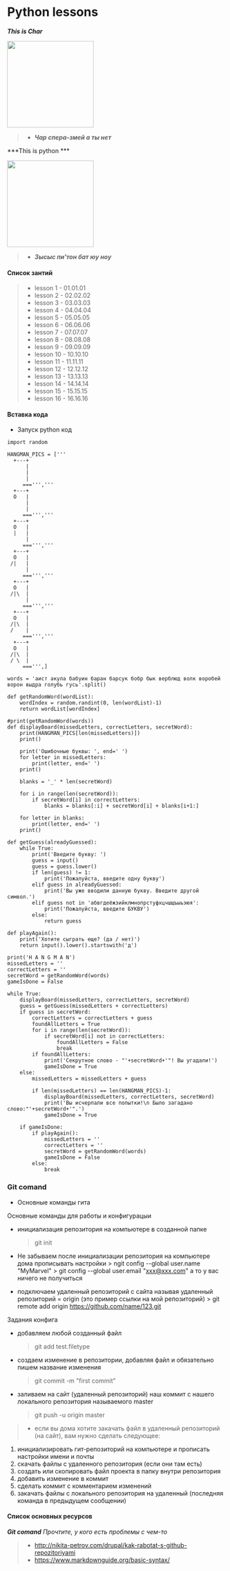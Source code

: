 # Python lessons

***This is Char***

<img src="https://vignette.wikia.nocookie.net/ninjago/images/0/07/%D0%96%D0%B5%D0%B7%D0%BB%D0%90%D1%84%D0%B8%D0%B3%D0%B5%D0%B7%D0%BB.jpg/revision/latest?cb=20190610091622&path-prefix=ru" width="200" height="200" />

> - ***Чар спера-змей а ты нет***

***This is python ***

<img src="https://upload.wikimedia.org/wikipedia/commons/thumb/0/0a/Python.svg/1024px-Python.svg.png" width="200" height="200" />

> - ***Зысыс пи'тон бат юу ноу***

#### Список зантий
> - lesson 1 - 01.01.01
> - lesson 2 - 02.02.02
> - lesson 3 - 03.03.03
> - lesson 4 - 04.04.04
> - lesson 5 - 05.05.05
> - lesson 6 - 06.06.06
> - lesson 7 - 07.07.07
> - lesson 8 - 08.08.08
> - lesson 9 - 09.09.09
> - lesson 10 - 10.10.10
> - lesson 11 - 11.11.11
> - lesson 12 - 12.12.12
> - lesson 13 - 13.13.13
> - lesson 14 - 14.14.14
> - lesson 15 - 15.15.15
> - lesson 16 - 16.16.16

#### Вставка кода

- Запуск python код
```
import random

HANGMAN_PICS = ['''
  +---+
      |
      |
      |
     ===''','''
  +---+
  O   |
      |
      |
     ===''','''
  +---+
  O   |
  |   |
      |
     ===''','''
  +---+
  O   |
 /|   |
      |
     ===''','''
  +---+
  O   |
 /|\  |
      |
     ===''','''
  +---+
  O   |
 /|\  |
 /    |
     ===''','''
  +---+
  O   |
 /|\  |
 / \  |
     ===''',]

words = 'аист акула бабуин баран барсук бобр бык верблюд волк воробей ворон выдра голубь гусь'.split()

def getRandomWord(wordList):
    wordIndex = random.randint(0, len(wordList)-1)
    return wordList[wordIndex]

#print(getRandomWord(words))
def displayBoard(missedLetters, correctLetters, secretWord):
    print(HANGMAN_PICS[len(missedLetters)])
    print()

    print('Ошибочные буквы: ', end=' ')
    for letter in missedLetters:
        print(letter, end=' ')
    print()

    blanks = '_' * len(secretWord)

    for i in range(len(secretWord)):
        if secretWord[i] in correctLetters:
            blanks = blanks[:i] + secretWord[i] + blanks[i+1:]

    for letter in blanks:
        print(letter, end=' ')
    print()

def getGuess(alreadyGuessed):
    while True:
        print('Введите букву: ')
        guess = input()
        guess = guess.lower()
        if len(guess) != 1:
            print('Пожалуйста, введите одну букву')
        elif guess in alreadyGuessed:
            print('Вы уже вводили данную букву. Введите другой символ.')
        elif guess not in 'абвгдеёжзийклмнопрстуфхцчшщъыьэюя':
            print('Пожалуйста, введите БУКВУ')
        else:
            return guess

def playAgain():
    print('Хотите сыграть еще? (да / нет)')
    return input().lower().startswith('д')

print('H A N G M A N')
missedLetters = ''
correctLetters = ''
secretWord = getRandomWord(words)
gameIsDone = False

while True:
    displayBoard(missedLetters, correctLetters, secretWord)
    guess = getGuess(missedLetters + correctLetters)
    if guess in secretWord:
        correctLetters = correctLetters + guess
        foundAllLetters = True
        for i in range(len(secretWord)):
            if secretWord[i] not in correctLetters:
                foundAllLetters = False
                break
        if foundAllLetters:
            print('Секрутное слово - "'+secretWord+'"! Вы угадали!')
            gameIsDone = True
    else:
        missedLetters = missedLetters + guess

        if len(missedLetters) == len(HANGMAN_PICS)-1:
            displayBoard(missedLetters, correctLetters, secretWord)
            print('Вы исчерпали все попытки!\n Было загадано слово:"'+secretWord+'".')
            gameIsDone = True

    if gameIsDone:
        if playAgain():
            missedLetters = ''
            correctLetters = ''
            secretWord = getRandomWord(words)
            gameIsDone = False
        else:
            break
```            
            
### Git comand

- Основные команды гита 

 Основные команды для работы и конфигурацыи
 
  * инициализация репозитория на компьютере в созданной папке
    > git init

   * Не забываем после инициализации репозитория на компьютере дома прописывать настройки
    > ngit config --global user.name "MyMarvel"
    > git config --global user.email "xxx@xxx.com"
    а то у вас ничего не получиться

   * подключаем удаленный репозиторий с сайта называя удаленный репозиторий = origin (это пример ссылки на мой репозиторий)
    > git remote add origin https://github.com/name/123.git

Задания конфига

  * добавляем любой созданный файл
    > git add test.filetype

  * создаем изменение в репозитории, добавляя файл и обязательно пишем название изменения
    > git commit -m "first commit"
    
  * заливаем на сайт (удаленный репозиторий) наш коммит с нашего локального репозитория называемого master
    > git push -u origin master

> - если вы дома хотите закачать файл в удаленный репозиторий (на сайт), вам нужно сделать следующее:
1. инициализировать гит-репозиторий на компьютере и прописать настройки имени и почты
2. скачать файлы с удаленного репозитория (если они там есть)
3. создать или скопировать файл проекта в папку внутри репозитория
4. добавить изменение в коммит
5. сделать коммит с комментарием изменений
6. закачать файлы с локального репозитория на удаленный (последняя команда в предыдущем сообщении)

#### Список основных ресурсов
***Git comand***
*Прочтите, у кого есть проблемы с чем-то*
> - http://nikita-petrov.com/drupal/kak-rabotat-s-github-repozitoriyami
> - https://www.markdownguide.org/basic-syntax/
